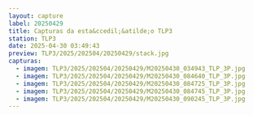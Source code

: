 ```yaml
---
layout: capture
label: 20250429
title: Capturas da esta&ccedil;&atilde;o TLP3
station: TLP3
date: 2025-04-30 03:49:43
preview: TLP3/2025/202504/20250429/stack.jpg
capturas:
  - imagem: TLP3/2025/202504/20250429/M20250430_034943_TLP_3P.jpg
  - imagem: TLP3/2025/202504/20250429/M20250430_084640_TLP_3P.jpg
  - imagem: TLP3/2025/202504/20250429/M20250430_084725_TLP_3P.jpg
  - imagem: TLP3/2025/202504/20250429/M20250430_084745_TLP_3P.jpg
  - imagem: TLP3/2025/202504/20250429/M20250430_090245_TLP_3P.jpg
---
```


